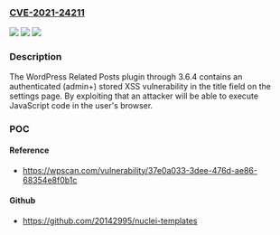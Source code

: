### [CVE-2021-24211](https://cve.mitre.org/cgi-bin/cvename.cgi?name=CVE-2021-24211)
![](https://img.shields.io/static/v1?label=Product&message=WordPress%20Related%20Posts&color=blue)
![](https://img.shields.io/static/v1?label=Version&message=3.6.4%3C%3D%203.6.4%20&color=brighgreen)
![](https://img.shields.io/static/v1?label=Vulnerability&message=CWE-79%20Cross-site%20Scripting%20(XSS)&color=brighgreen)

### Description

The WordPress Related Posts plugin through 3.6.4 contains an authenticated (admin+) stored XSS vulnerability in the title field on the settings page. By exploiting that an attacker will be able to execute JavaScript code in the user's browser.

### POC

#### Reference
- https://wpscan.com/vulnerability/37e0a033-3dee-476d-ae86-68354e8f0b1c

#### Github
- https://github.com/20142995/nuclei-templates

